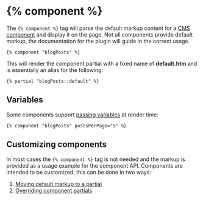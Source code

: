 # {% component %}

The `{% component %}` tag will parse the default markup content for a [CMS component](../cms/components) and display it on the page. Not all components provide default markup, the documentation for the plugin will guide in the correct usage.

```twig
{% component "blogPosts" %}
```

This will render the component partial with a fixed name of **default.htm** and is essentially an alias for the following:

```twig
{% partial "blogPosts::default" %}
```

## Variables

Some components support [passing variables](../cms/components#component-variables) at render time:

```twig
{% component "blogPosts" postsPerPage="5" %}
```

## Customizing components

In most cases the `{% component %}` tag is not needed and the markup is provided as a usage example for the component API. Components are intended to be customized, this can be done in two ways:

1. [Moving default markup to a partial](../cms/components#moving-default-markup)
1. [Overriding component partials](../cms/components#overriding-partials)
